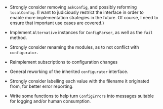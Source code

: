  * Strongly consider removing `askConfig`,  and possibly reforming
   `localConfig`.  (I want to judiciously restrict the interface
   in order to enable more implementation strategies in the future.
   Of course,  I need to ensure that important use cases are covered.)

 * Implement `Alternative` instances for `ConfigParser`,  as well as
   the `fail` method.

 * Strongly consider renaming the modules,  as to not conflict with
   `configurator`.

 * Reimplement subscriptions to configuration changes

 * General reworking of the inherited `configurator` interface.

 * Strongly consider labelling each value with the filename it
   originated from,  for better error reporting.

 * Write some functions to help turn `ConfigErrors` into messages
   suitable for logging and/or human consumption.
